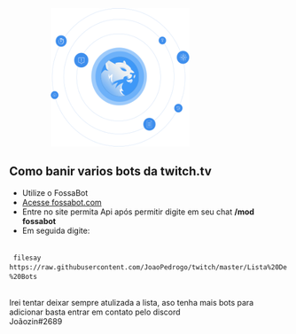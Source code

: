 <div>
<img src="logo.svg" alt="logo" style="
  width:250px;
  height:250px;
  margin-left:75px;
  margin-right:15px;">
 </div>
  
  <h2>Como banir varios bots da twitch.tv</h2>

<ul>
 <li>Utilize o FossaBot</li>
 <li><a href="https://fossabot.com/">Acesse fossabot.com</a></li>
 <li>Entre no site permita Api após permitir digite em seu chat <b>/mod fossabot</b></li>
 <li>Em seguida digite:</li>
</ul> 
 
 
<code>
 filesay https://raw.githubusercontent.com/JoaoPedrogo/twitch/master/Lista%20De%20Bots
</code>


 
<br />Irei tentar deixar sempre atulizada a lista, aso tenha mais bots para adicionar basta entrar em contato pelo discord<br />
Joãozin#2689


